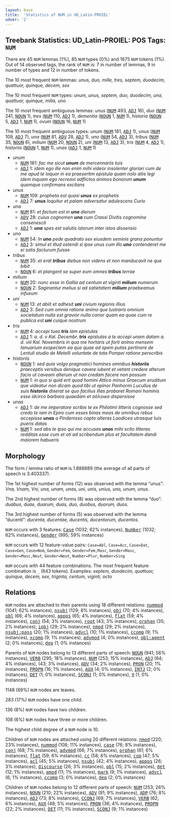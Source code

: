 ```yaml
---
layout: base
title:  'Statistics of NUM in UD_Latin-PROIEL'
udver: '2'
---
```


## Treebank Statistics: UD_Latin-PROIEL: POS Tags: `NUM`

There are 45 `NUM` lemmas (1%), 85 `NUM` types (0%) and 1675 `NUM` tokens (1%).
Out of 14 observed tags, the rank of `NUM` is: 7 in number of lemmas, 9 in number of types and 12 in number of tokens.

The 10 most frequent `NUM` lemmas: <em>unus, duo, mille, tres, septem, duodecim, quattuor, quinque, decem, sex</em>

The 10 most frequent `NUM` types:  <em>unum, unus, septem, duo, duodecim, una, quattuor, quinque, milia, uno</em>

The 10 most frequent ambiguous lemmas: <em>unus</em> (<tt><a href="la_proiel-pos-NUM.html">NUM</a></tt> 493, <tt><a href="la_proiel-pos-ADJ.html">ADJ</a></tt> 16), <em>duo</em> (<tt><a href="la_proiel-pos-NUM.html">NUM</a></tt> 241, <tt><a href="la_proiel-pos-NOUN.html">NOUN</a></tt> 1), <em>tres</em> (<tt><a href="la_proiel-pos-NUM.html">NUM</a></tt> 110, <tt><a href="la_proiel-pos-ADJ.html">ADJ</a></tt> 1), <em>dementia</em> (<tt><a href="la_proiel-pos-NOUN.html">NOUN</a></tt> 1, <tt><a href="la_proiel-pos-NUM.html">NUM</a></tt> 1), <em>historia</em> (<tt><a href="la_proiel-pos-NOUN.html">NOUN</a></tt> 5, <tt><a href="la_proiel-pos-ADJ.html">ADJ</a></tt> 1, <tt><a href="la_proiel-pos-NUM.html">NUM</a></tt> 1), <em>ovum</em> (<tt><a href="la_proiel-pos-NOUN.html">NOUN</a></tt> 16, <tt><a href="la_proiel-pos-NUM.html">NUM</a></tt> 1)

The 10 most frequent ambiguous types:  <em>unum</em> (<tt><a href="la_proiel-pos-NUM.html">NUM</a></tt> 181, <tt><a href="la_proiel-pos-ADJ.html">ADJ</a></tt> 1), <em>unus</em> (<tt><a href="la_proiel-pos-NUM.html">NUM</a></tt> 109, <tt><a href="la_proiel-pos-ADJ.html">ADJ</a></tt> 7), <em>una</em> (<tt><a href="la_proiel-pos-NUM.html">NUM</a></tt> 81, <tt><a href="la_proiel-pos-ADV.html">ADV</a></tt> 28, <tt><a href="la_proiel-pos-ADJ.html">ADJ</a></tt> 1), <em>uno</em> (<tt><a href="la_proiel-pos-NUM.html">NUM</a></tt> 54, <tt><a href="la_proiel-pos-ADJ.html">ADJ</a></tt> 3), <em>tribus</em> (<tt><a href="la_proiel-pos-NUM.html">NUM</a></tt> 35, <tt><a href="la_proiel-pos-NOUN.html">NOUN</a></tt> 6), <em>milium</em> (<tt><a href="la_proiel-pos-NUM.html">NUM</a></tt> 20, <tt><a href="la_proiel-pos-NOUN.html">NOUN</a></tt> 2), <em>uni</em> (<tt><a href="la_proiel-pos-NUM.html">NUM</a></tt> 13, <tt><a href="la_proiel-pos-ADJ.html">ADJ</a></tt> 3), <em>tris</em> (<tt><a href="la_proiel-pos-NUM.html">NUM</a></tt> 4, <tt><a href="la_proiel-pos-ADJ.html">ADJ</a></tt> 1), <em>historiis</em> (<tt><a href="la_proiel-pos-NOUN.html">NOUN</a></tt> 1, <tt><a href="la_proiel-pos-NUM.html">NUM</a></tt> 1), <em>unas</em> (<tt><a href="la_proiel-pos-ADJ.html">ADJ</a></tt> 1, <tt><a href="la_proiel-pos-NUM.html">NUM</a></tt> 1)


* <em>unum</em>
  * <tt><a href="la_proiel-pos-NUM.html">NUM</a></tt> 181: <em>fac me sicut <b>unum</b> de mercennariis tuis</em>
  * <tt><a href="la_proiel-pos-ADJ.html">ADJ</a></tt> 1: <em>idem ego ille non enim mihi videor insolenter gloriari cum de me apud te loquor in ea praesertim epistula quam nolo aliis legi idem inquam ego recreavi adflictos animos bonorum <b>unum</b> quemque confirmans excitans</em>
* <em>unus</em>
  * <tt><a href="la_proiel-pos-NUM.html">NUM</a></tt> 109: <em>propheta est quasi <b>unus</b> ex prophetis</em>
  * <tt><a href="la_proiel-pos-ADJ.html">ADJ</a></tt> 7: <em><b>unus</b> loquitur et palam adversatur adulescens Curio</em>
* <em>una</em>
  * <tt><a href="la_proiel-pos-NUM.html">NUM</a></tt> 81: <em>et factum est in <b>una</b> dierum</em>
  * <tt><a href="la_proiel-pos-ADV.html">ADV</a></tt> 28: <em>cuius cognomen <b>una</b> cum Crassi Divitis cognomine consenescit</em>
  * <tt><a href="la_proiel-pos-ADJ.html">ADJ</a></tt> 1: <em><b>una</b> spes est salutis istorum inter istos dissensio</em>
* <em>uno</em>
  * <tt><a href="la_proiel-pos-NUM.html">NUM</a></tt> 54: <em>In <b>uno</b> pede quadrato sex eiusdem seminis grana ponuntur</em>
  * <tt><a href="la_proiel-pos-ADJ.html">ADJ</a></tt> 3: <em>simul et illud ostendi si ipse unus cum illo <b>uno</b> contenderet me ei satis facturum fuisse</em>
* <em>tribus</em>
  * <tt><a href="la_proiel-pos-NUM.html">NUM</a></tt> 35: <em>et erat <b>tribus</b> diebus non videns et non manducavit ne que bibit</em>
  * <tt><a href="la_proiel-pos-NOUN.html">NOUN</a></tt> 6: <em>et plangent se super eum omnes <b>tribus</b> terrae</em>
* <em>milium</em>
  * <tt><a href="la_proiel-pos-NUM.html">NUM</a></tt> 20: <em>nunc esse in Gallia ad centum et viginti <b>milium</b> numerum</em>
  * <tt><a href="la_proiel-pos-NOUN.html">NOUN</a></tt> 2: <em>Saginantur melius si ad satietatem <b>milium</b> praebeamus infusum</em>
* <em>uni</em>
  * <tt><a href="la_proiel-pos-NUM.html">NUM</a></tt> 13: <em>et abiit et adhesit <b>uni</b> civium regionis illius</em>
  * <tt><a href="la_proiel-pos-ADJ.html">ADJ</a></tt> 3: <em>Sed cum omnia ratione animo que lustraris omnium societatum nulla est gravior nulla carior quam ea quae cum re publica est <b>uni</b> cuique nostrum</em>
* <em>tris</em>
  * <tt><a href="la_proiel-pos-NUM.html">NUM</a></tt> 4: <em>accepi tuas <b>tris</b> iam epistulas</em>
  * <tt><a href="la_proiel-pos-ADJ.html">ADJ</a></tt> 1: <em>a. d. v Kal. Decembr. <b>tris</b> epistulas a te accepi unam datam a. d. viii Kal. Novembris in qua me hortaris ut forti animo mensem Ianuarium exspectem ea que quae ad spem putas pertinere de Lentuli studio de Metelli voluntate de tota Pompei ratione perscribis</em>
* <em>historiis</em>
  * <tt><a href="la_proiel-pos-NOUN.html">NOUN</a></tt> 1: <em>sed quia volgo pragmatici homines omnibus <b>historiis</b> praeceptis versibus denique cavere iubent et vetant credere alterum facio ut caveam alterum ut non credam facere non possum</em>
  * <tt><a href="la_proiel-pos-NUM.html">NUM</a></tt> 1: <em>in quo si quid erit quod homini Attico minus Graecum eruditum que videatur non dicam quod tibi ut opinor Panhormi Lucullus de suis <b>historiis</b> dixerat se quo facilius illas probaret Romani hominis esse idcirco barbara quaedam et σόλοικα dispersisse</em>
* <em>unas</em>
  * <tt><a href="la_proiel-pos-ADJ.html">ADJ</a></tt> 1: <em>de me imperatore scribis te ex Philotimi litteris cognosse sed credo te iam in Epiro cum esses binas meas de omnibus rebus accepisse <b>unas</b> a Pindenisso capto alteras Laodicea utrasque tuis pueris datas</em>
  * <tt><a href="la_proiel-pos-NUM.html">NUM</a></tt> 1: <em>sed abs te ipso qui me accusas <b>unas</b> mihi scito litteras redditas esse cum et oti ad scribendum plus et facultatem dandi maiorem habueris</em>

## Morphology

The form / lemma ratio of `NUM` is 1.888889 (the average of all parts of speech is 3.403337).

The 1st highest number of forms (12) was observed with the lemma “unus”: <em>Vna, Vnam, Vni, una, unam, unas, uni, unis, unius, uno, unum, unus</em>.

The 2nd highest number of forms (8) was observed with the lemma “duo”: <em>duabus, duae, duarum, duas, duo, duobus, duorum, duos</em>.

The 3rd highest number of forms (5) was observed with the lemma “ducenti”: <em>ducenta, ducentae, ducentis, ducentorum, ducentos</em>.

`NUM` occurs with 3 features: <tt><a href="la_proiel-feat-Case.html">Case</a></tt> (1032; 62% instances), <tt><a href="la_proiel-feat-Number.html">Number</a></tt> (1032; 62% instances), <tt><a href="la_proiel-feat-Gender.html">Gender</a></tt> (995; 59% instances)

`NUM` occurs with 12 feature-value pairs: `Case=Abl`, `Case=Acc`, `Case=Dat`, `Case=Gen`, `Case=Nom`, `Gender=Fem`, `Gender=Fem,Masc`, `Gender=Masc`, `Gender=Masc,Neut`, `Gender=Neut`, `Number=Plur`, `Number=Sing`

`NUM` occurs with 44 feature combinations.
The most frequent feature combination is `_` (643 tokens).
Examples: <em>septem, duodecim, quattuor, quinque, decem, sex, triginta, centum, viginti, octo</em>


## Relations

`NUM` nodes are attached to their parents using 18 different relations: <tt><a href="la_proiel-dep-nummod.html">nummod</a></tt> (1041; 62% instances), <tt><a href="la_proiel-dep-nsubj.html">nsubj</a></tt> (129; 8% instances), <tt><a href="la_proiel-dep-obj.html">obj</a></tt> (70; 4% instances), <tt><a href="la_proiel-dep-obl.html">obl</a></tt> (66; 4% instances), <tt><a href="la_proiel-dep-appos.html">appos</a></tt> (65; 4% instances), <tt><a href="la_proiel-dep-flat.html">flat</a></tt> (59; 4% instances), <tt><a href="la_proiel-dep-conj.html">conj</a></tt> (54; 3% instances), <tt><a href="la_proiel-dep-root.html">root</a></tt> (43; 3% instances), <tt><a href="la_proiel-dep-orphan.html">orphan</a></tt> (35; 2% instances), <tt><a href="la_proiel-dep-iobj.html">iobj</a></tt> (29; 2% instances), <tt><a href="la_proiel-dep-nmod.html">nmod</a></tt> (29; 2% instances), <tt><a href="la_proiel-dep-nsubj-pass.html">nsubj:pass</a></tt> (20; 1% instances), <tt><a href="la_proiel-dep-advcl.html">advcl</a></tt> (10; 1% instances), <tt><a href="la_proiel-dep-ccomp.html">ccomp</a></tt> (9; 1% instances), <tt><a href="la_proiel-dep-xcomp.html">xcomp</a></tt> (9; 1% instances), <tt><a href="la_proiel-dep-advmod.html">advmod</a></tt> (4; 0% instances), <tt><a href="la_proiel-dep-obl-agent.html">obl:agent</a></tt> (2; 0% instances), <tt><a href="la_proiel-dep-dep.html">dep</a></tt> (1; 0% instances)

Parents of `NUM` nodes belong to 13 different parts of speech: <tt><a href="la_proiel-pos-NOUN.html">NOUN</a></tt> (941; 56% instances), <tt><a href="la_proiel-pos-VERB.html">VERB</a></tt> (295; 18% instances), <tt><a href="la_proiel-pos-NUM.html">NUM</a></tt> (253; 15% instances), <tt><a href="la_proiel-pos-ADJ.html">ADJ</a></tt> (64; 4% instances),  (43; 3% instances), <tt><a href="la_proiel-pos-ADV.html">ADV</a></tt> (34; 2% instances), <tt><a href="la_proiel-pos-PRON.html">PRON</a></tt> (20; 1% instances), <tt><a href="la_proiel-pos-PROPN.html">PROPN</a></tt> (16; 1% instances), <tt><a href="la_proiel-pos-AUX.html">AUX</a></tt> (4; 0% instances), <tt><a href="la_proiel-pos-INTJ.html">INTJ</a></tt> (2; 0% instances), <tt><a href="la_proiel-pos-DET.html">DET</a></tt> (1; 0% instances), <tt><a href="la_proiel-pos-SCONJ.html">SCONJ</a></tt> (1; 0% instances), <tt><a href="la_proiel-pos-X.html">X</a></tt> (1; 0% instances)

1148 (69%) `NUM` nodes are leaves.

283 (17%) `NUM` nodes have one child.

136 (8%) `NUM` nodes have two children.

108 (6%) `NUM` nodes have three or more children.

The highest child degree of a `NUM` node is 10.

Children of `NUM` nodes are attached using 20 different relations: <tt><a href="la_proiel-dep-nmod.html">nmod</a></tt> (220; 23% instances), <tt><a href="la_proiel-dep-nummod.html">nummod</a></tt> (108; 11% instances), <tt><a href="la_proiel-dep-case.html">case</a></tt> (76; 8% instances), <tt><a href="la_proiel-dep-conj.html">conj</a></tt> (68; 7% instances), <tt><a href="la_proiel-dep-advmod.html">advmod</a></tt> (66; 7% instances), <tt><a href="la_proiel-dep-orphan.html">orphan</a></tt> (61; 6% instances), <tt><a href="la_proiel-dep-flat.html">flat</a></tt> (59; 6% instances), <tt><a href="la_proiel-dep-cc.html">cc</a></tt> (58; 6% instances), <tt><a href="la_proiel-dep-cop.html">cop</a></tt> (47; 5% instances), <tt><a href="la_proiel-dep-acl.html">acl</a></tt> (45; 5% instances), <tt><a href="la_proiel-dep-nsubj.html">nsubj</a></tt> (42; 4% instances), <tt><a href="la_proiel-dep-appos.html">appos</a></tt> (26; 3% instances), <tt><a href="la_proiel-dep-discourse.html">discourse</a></tt> (26; 3% instances), <tt><a href="la_proiel-dep-obl.html">obl</a></tt> (15; 2% instances), <tt><a href="la_proiel-dep-det.html">det</a></tt> (12; 1% instances), <tt><a href="la_proiel-dep-amod.html">amod</a></tt> (11; 1% instances), <tt><a href="la_proiel-dep-mark.html">mark</a></tt> (9; 1% instances), <tt><a href="la_proiel-dep-advcl.html">advcl</a></tt> (6; 1% instances), <tt><a href="la_proiel-dep-ccomp.html">ccomp</a></tt> (3; 0% instances), <tt><a href="la_proiel-dep-dep.html">dep</a></tt> (2; 0% instances)

Children of `NUM` nodes belong to 12 different parts of speech: <tt><a href="la_proiel-pos-NUM.html">NUM</a></tt> (253; 26% instances), <tt><a href="la_proiel-pos-NOUN.html">NOUN</a></tt> (210; 22% instances), <tt><a href="la_proiel-pos-ADV.html">ADV</a></tt> (91; 9% instances), <tt><a href="la_proiel-pos-ADP.html">ADP</a></tt> (76; 8% instances), <tt><a href="la_proiel-pos-ADJ.html">ADJ</a></tt> (73; 8% instances), <tt><a href="la_proiel-pos-CCONJ.html">CCONJ</a></tt> (69; 7% instances), <tt><a href="la_proiel-pos-VERB.html">VERB</a></tt> (62; 6% instances), <tt><a href="la_proiel-pos-AUX.html">AUX</a></tt> (48; 5% instances), <tt><a href="la_proiel-pos-PRON.html">PRON</a></tt> (36; 4% instances), <tt><a href="la_proiel-pos-PROPN.html">PROPN</a></tt> (22; 2% instances), <tt><a href="la_proiel-pos-DET.html">DET</a></tt> (11; 1% instances), <tt><a href="la_proiel-pos-SCONJ.html">SCONJ</a></tt> (9; 1% instances)

